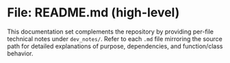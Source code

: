 # File: README.md (high-level)

This documentation set complements the repository by providing per-file technical notes under `dev_notes/`. Refer to each `.md` file mirroring the source path for detailed explanations of purpose, dependencies, and function/class behavior.
